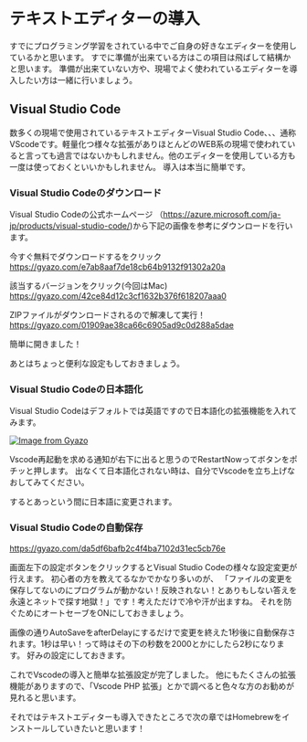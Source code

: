 # テキストエディターの導入
すでにプログラミング学習をされている中でご自身の好きなエディターを使用しているかと思います。
すでに準備が出来ている方はこの項目は飛ばして結構かと思います。
準備が出来ていない方や、現場でよく使われているエディターを導入したい方は一緒に行いましょう。

## Visual Studio Code
数多くの現場で使用されているテキストエディターVisual Studio Code、、、通称VScodeです。軽量化つ様々な拡張がありほとんどのWEB系の現場で使われていると言っても過言ではないかもしれません。他のエディターを使用している方も一度は使っておくといいかもしれません。
導入は本当に簡単です。

### Visual Studio Codeのダウンロード

Visual Studio Codeの公式ホームページ
（https://azure.microsoft.com/ja-jp/products/visual-studio-code/)から下記の画像を参考にダウンロードを行います。

今すぐ無料でダウンロードするをクリック
https://gyazo.com/e7ab8aaf7de18cb64b9132f91302a20a

該当するバージョンをクリック(今回はMac)
https://gyazo.com/42ce84d12c3cf1632b376f618207aaa0


ZIPファイルがダウンロードされるので解凍して実行！
https://gyazo.com/01909ae38ca66c6905ad9c0d288a5dae

簡単に開きました！

あとはちょっと便利な設定もしておきましょう。

### Visual Studio Codeの日本語化

Visual Studio Codeはデフォルトでは英語ですので日本語化の拡張機能を入れてみます。

[![Image from Gyazo](https://i.gyazo.com/17c5ce15c72fc1a9f55ef67e5bb028d9.gif)](https://gyazo.com/17c5ce15c72fc1a9f55ef67e5bb028d9)

Vscode再起動を求める通知が右下に出ると思うのでRestartNowってボタンをポチッと押します。
出なくて日本語化されない時は、自分でVscodeを立ち上げなおしてみてください。

するとあっという間に日本語に変更されます。

### Visual Studio Codeの自動保存

https://gyazo.com/da5df6bafb2c4f4ba7102d31ec5cb76e

画面左下の設定ボタンをクリックするとVisual Studio Codeの様々な設定変更が行えます。
初心者の方を教えてるなかでかなり多いのが、
「ファイルの変更を保存してないのにプログラムが動かない！反映されない！とありもしない答えを永遠とネットで探す地獄！」です！考えただけで冷や汗が出ますね。
それを防ぐためにオートセーブをONにしておきましょう。

画像の通りAutoSaveをafterDelayにするだけで変更を終えた1秒後に自動保存されます。1秒は早い！って時はその下の秒数を2000とかにしたら2秒になります。
好みの設定にしておきます。

これでVscodeの導入と簡単な拡張設定が完了しました。
他にもたくさんの拡張機能がありますので、「Vscode PHP 拡張」とかで調べると色々な方のお勧めが見れると思います。

それではテキストエディターも導入できたところで次の章ではHomebrewをインストールしていきたいと思います！
